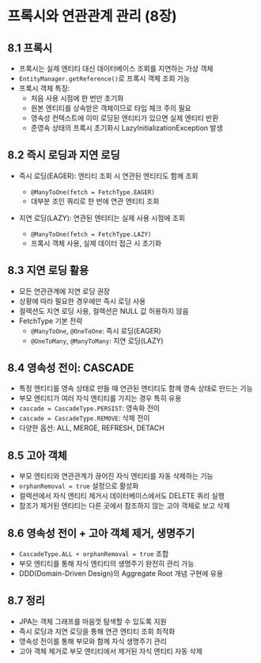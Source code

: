 # 프록시와 연관관계 관리 (8장)

## 8.1 프록시
- 프록시는 실제 엔티티 대신 데이터베이스 조회를 지연하는 가상 객체
- `EntityManager.getReference()`로 프록시 객체 조회 가능
- 프록시 객체 특징:
  - 처음 사용 시점에 한 번만 초기화
  - 원본 엔티티를 상속받은 객체이므로 타입 체크 주의 필요
  - 영속성 컨텍스트에 이미 로딩된 엔티티가 있으면 실제 엔티티 반환
  - 준영속 상태의 프록시 초기화시 LazyInitializationException 발생

## 8.2 즉시 로딩과 지연 로딩
- 즉시 로딩(EAGER): 엔티티 조회 시 연관된 엔티티도 함께 조회
  - `@ManyToOne(fetch = FetchType.EAGER)`
  - 대부분 조인 쿼리로 한 번에 연관 엔티티 조회
  
- 지연 로딩(LAZY): 연관된 엔티티는 실제 사용 시점에 조회
  - `@ManyToOne(fetch = FetchType.LAZY)`
  - 프록시 객체 사용, 실제 데이터 접근 시 초기화

## 8.3 지연 로딩 활용
- 모든 연관관계에 지연 로딩 권장
- 상황에 따라 필요한 경우에만 즉시 로딩 사용
- 컬렉션도 지연 로딩 사용, 컬렉션은 NULL 값 허용하지 않음
- FetchType 기본 전략
  - `@ManyToOne`, `@OneToOne`: 즉시 로딩(EAGER)
  - `@OneToMany`, `@ManyToMany`: 지연 로딩(LAZY)

## 8.4 영속성 전이: CASCADE
- 특정 엔티티를 영속 상태로 만들 때 연관된 엔티티도 함께 영속 상태로 만드는 기능
- 부모 엔티티가 여러 자식 엔티티를 가지는 경우 특히 유용
- `cascade = CascadeType.PERSIST`: 영속화 전이
- `cascade = CascadeType.REMOVE`: 삭제 전이
- 다양한 옵션: ALL, MERGE, REFRESH, DETACH

## 8.5 고아 객체
- 부모 엔티티와 연관관계가 끊어진 자식 엔티티를 자동 삭제하는 기능
- `orphanRemoval = true` 설정으로 활성화
- 컬렉션에서 자식 엔티티 제거시 데이터베이스에서도 DELETE 쿼리 실행
- 참조가 제거된 엔티티는 다른 곳에서 참조하지 않는 고아 객체로 보고 삭제

## 8.6 영속성 전이 + 고아 객체 제거, 생명주기
- `CascadeType.ALL + orphanRemoval = true` 조합
- 부모 엔티티를 통해 자식 엔티티의 생명주기 완전히 관리 가능
- DDD(Domain-Driven Design)의 Aggregate Root 개념 구현에 유용

## 8.7 정리
- JPA는 객체 그래프를 마음껏 탐색할 수 있도록 지원
- 즉시 로딩과 지연 로딩을 통해 연관 엔티티 조회 최적화
- 영속성 전이를 통해 부모와 함께 자식 생명주기 관리
- 고아 객체 제거로 부모 엔티티에서 제거된 자식 엔티티 자동 삭제
